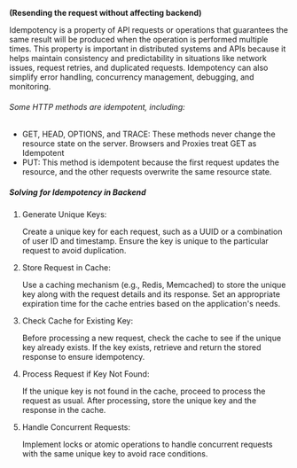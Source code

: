 **(Resending the request without affecting backend)**

Idempotency is a property of API requests or operations that guarantees the same result will be produced when the operation is performed multiple times. This property is important in distributed systems and APIs because it helps maintain consistency and predictability in situations like network issues, request retries, and duplicated requests. Idempotency can also simplify error handling, concurrency management, debugging, and monitoring. 

###### Some HTTP methods are idempotent, including:

- GET, HEAD, OPTIONS, and TRACE: These methods never change the resource state on the server. Browsers and Proxies treat GET as Idempotent
- PUT: This method is idempotent because the first request updates the resource, and the other requests overwrite the same resource state.
##### Solving for Idempotency in Backend

1. Generate Unique Keys:

	Create a unique key for each request, such as a UUID or a combination of user ID and timestamp. Ensure the key is unique to the particular request to avoid duplication.

2. Store Request in Cache:

	Use a caching mechanism (e.g., Redis, Memcached) to store the unique key along with the request details and its response. Set an appropriate expiration time for the cache entries based on the application's needs.


3. Check Cache for Existing Key:

	Before processing a new request, check the cache to see if the unique key already exists.
	If the key exists, retrieve and return the stored response to ensure idempotency.

4. Process Request if Key Not Found:

	If the unique key is not found in the cache, proceed to process the request as usual.
	After processing, store the unique key and the response in the cache.

5. Handle Concurrent Requests:

	Implement locks or atomic operations to handle concurrent requests with the same unique key to avoid race conditions.
